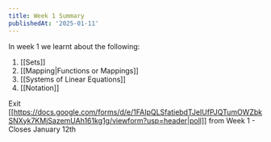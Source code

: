 ```yaml
---
title: Week 1 Summary
publishedAt: '2025-01-11'
---
```


In week 1 we learnt about the following:

1) [[Sets]]
2) [[Mapping|Functions or Mappings]]
3) [[Systems of Linear Equations]]
4) [[Notation]]

Exit [[https://docs.google.com/forms/d/e/1FAIpQLSfatiebdTJeIUfPJQTumOWZbkSNXyk7KMjSazemUAh161kg1g/viewform?usp=header|poll]] from Week 1 - Closes January 12th

